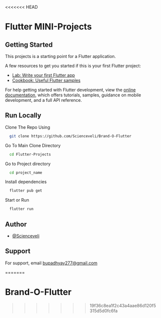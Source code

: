 <<<<<<< HEAD

# Flutter MINI-Projects

## Getting Started

This projects is a starting point for a Flutter application.

A few resources to get you started if this is your first Flutter project:

- [Lab: Write your first Flutter app](https://docs.flutter.dev/get-started/codelab)
- [Cookbook: Useful Flutter samples](https://docs.flutter.dev/cookbook)

For help getting started with Flutter development, view the
[online documentation](https://docs.flutter.dev/), which offers tutorials,
samples, guidance on mobile development, and a full API reference.


## Run Locally

Clone The Repo Using 

```bash
  git clone https://github.com/Scienceveli/Brand-O-Flutter
```

Go To Main Clone Directory

```bash
  cd Flutter-Projects
```

Go to Project directory

```bash
  cd project_name
````
Install dependencies

```bash
  flutter pub get
```

Start or Run 

```bash
  flutter run
```


## Author

- [@Scienceveli](https://github.com/Scienceveli)


## Support

For support, email bupadhyay277@gmail.com 

=======
# Brand-O-Flutter
>>>>>>> 19f36c8ea1f2c43a4aae86d120f5315d5d0fc6fa
